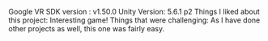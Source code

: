 Google VR SDK version : v1.50.0
Unity Version: 5.6.1 p2
Things I liked about this project: Interesting game!
Things that were challenging: As I have done other projects as well, this one was fairly easy.